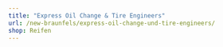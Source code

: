 ```yaml
---
title: "Express Oil Change & Tire Engineers"
url: /new-braunfels/express-oil-change-und-tire-engineers/
shop: Reifen
---
```


